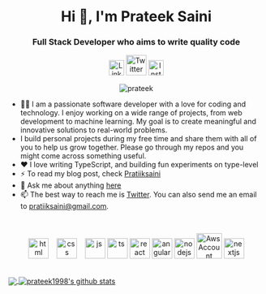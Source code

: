 <h1 align="center">Hi 👋, I'm Prateek Saini</h1>
<h3 align="center">Full Stack Developer who aims to write quality code</h3>

<div align=center>
  <a href="https://www.linkedin.com/in/pratiiksaini/"><img src="https://cdn.worldvectorlogo.com/logos/linkedin-icon-2.svg" title="Linkedin" alt="Linkedin Account" width="30"/></a>
  <a href="https://twitter.com/pratiiksaini"><img src="https://cdn.worldvectorlogo.com/logos/twitter-6.svg" title="Twitter" alt="Twitter Account" width="40"/></a>
  <a href="https://www.instagram.com/codingwithprateek"><img src="https://cdn.worldvectorlogo.com/logos/instagram-2016-5.svg" title="Instagram" alt="Instagram Account" width="30"/></a>
<!--   <a href="https://www.youtube.com/@coding_with_prateek"><img src="https://cdn.worldvectorlogo.com/logos/youtube-icon.svg" title="Youtube" alt="Youtube Account" width="40"/></a> -->
  <br>
 <p><img src="https://komarev.com/ghpvc/?username=prateek1998" alt="prateek"/></p>
</div>

- 👨‍💻 I am a passionate software developer with a love for coding and technology. I enjoy working on a wide range of projects, from web development to machine learning. My goal is to create meaningful and innovative solutions to real-world problems.
- I build personal projects during my free time and share them with all of you to help us grow together. Please go through my repos and you might come across something useful.
- ❤️ I love writing TypeScript, and building fun experiments on type-level
- ⚡ To read my blog post, check [Pratiiksaini](https://pratiiksaini.medium.com/)
- 💬 Ask me about anything [here](https://github.com/prateek1998/prateek1998/issues)
- 📫 The best way to reach me is [Twitter](https://twitter.com/pratiiksaini). You can also send me an email to pratiiksaini@gmail.com.
<br>

<p align="center">
  <img src="https://upload.wikimedia.org/wikipedia/commons/thumb/6/61/HTML5_logo_and_wordmark.svg/2048px-HTML5_logo_and_wordmark.svg.png" alt="html" width="auto" height="40">&nbsp;&nbsp;&nbsp;
  <img src='https://upload.wikimedia.org/wikipedia/commons/thumb/d/d5/CSS3_logo_and_wordmark.svg/1200px-CSS3_logo_and_wordmark.svg.png' alt="css" width="auto" height="40">&nbsp;&nbsp;&nbsp;
  <img src='https://upload.wikimedia.org/wikipedia/commons/6/6a/JavaScript-logo.png' height='40' width='auto' alt="js">
  <img src='https://cdn.worldvectorlogo.com/logos/typescript.svg' height='40' width='auto' alt="ts">
  <img src="https://upload.wikimedia.org/wikipedia/commons/thumb/a/a7/React-icon.svg/1280px-React-icon.svg.png" alt="react" width="auto" height="40"/>
  <img src="https://angular.io/assets/images/logos/angular/angular.svg" alt="angular" width="40" height="40"/>
  <img src="https://cdn.worldvectorlogo.com/logos/nodejs-1.svg" alt="nodejs" width="40" height="40"/>
  <img src="https://cdn.worldvectorlogo.com/logos/aws-2.svg" title="AWS" alt="Aws Account" width="50"/>
  <img
        src="https://cdn.worldvectorlogo.com/logos/nextjs-2.svg"
        alt="nextjs"
        width="40"
        height="40"
      />
</p>
  
<br>
  
<a href="https://github.com/anuraghazra/github-readme-stats">
  <img align="center" src="https://github-readme-stats.vercel.app/api/top-langs/?username=prateek1998&theme=radical&hide=glsl,python" />
</a>
<a href="https://github.com/anuraghazra/github-readme-stats">
  <img align="center" src="https://github-readme-stats.vercel.app/api?username=prateek1998&show_icons=true&theme=radical&line_height=27" alt="prateek1998's github stats" />
</a>
